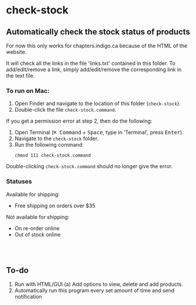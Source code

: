 # check-stock

## Automatically check the stock status of products

For now this only works for chapters.indigo.ca because of the HTML of the website.

It will check all the links in the file 'links.txt' contained in this folder. To add/edit/remove a link, simply add/edit/remove the corresponding link in the text file.

### To run on Mac:

1. Open Finder and navigate to the location of this folder (`check-stock`).
2. Double-click the file `check-stock.command`.

If you get a permission error at step 2, then do the following:
1. Open Terminal (<kbd>⌘ Command</kbd> + <kbd>Space</kbd>, type in 'Terminal', press <kbd>Enter</kbd>).
2. Navigate to the `check-stock` folder.
3. Run the following command:
   ```shell
   chmod 111 check-stock.command
   ```
Double-clicking `check-stock.command` should no longer give the error.

### Statuses

Available for shipping:

-   Free shipping on orders over $35

Not available for shipping:

-   On re-order online
-   Out of stock online

<br><br>
## To-do

1. Run with HTML/GUI
   (a) Add options to view, delete and add products.
2. Automatically run this program every set amount of time and send notification
